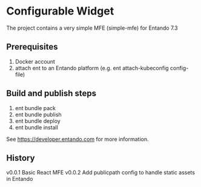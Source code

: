 # Configurable Widget
The project contains a very simple MFE (simple-mfe) for Entando 7.3

## Prerequisites
1. Docker account
2. attach ent to an Entando platform (e.g. ent attach-kubeconfig config-file)

## Build and publish steps  
1. ent bundle pack 
2. ent bundle publish
3. ent bundle deploy
4. ent bundle install

See https://developer.entando.com for more information.

## History
v0.0.1 Basic React MFE
v0.0.2 Add publicpath config to handle static assets in Entando 